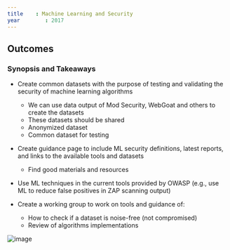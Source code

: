 ```yaml
---
title    : Machine Learning and Security
year		: 2017
---
```


## Outcomes

### Synopsis and Takeaways 

- Create common datasets with the purpose of testing and validating the security of machine learning algorithms
  - We can use data output of Mod Security, WebGoat and others to create the datasets
  - These datasets should be shared
  - Anonymized dataset
  - Common dataset for testing

- Create guidance page to include ML security definitions, latest reports, and links to the available tools and datasets
  - Find good materials and resources

- Use ML techniques in the current tools provided by OWASP (e.g., use ML to reduce false positives in ZAP scanning output)

- Create a working group to work on tools and guidance of:
  - How to check if a dataset is noise-free (not compromised)
  - Review of algorithms implementations

![image](https://user-images.githubusercontent.com/13433538/27265242-d6543204-5489-11e7-846f-b0e306852248.png)

